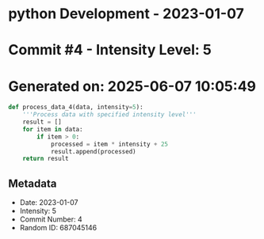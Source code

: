 ﻿# python Development - 2023-01-07
# Commit #4 - Intensity Level: 5
# Generated on: 2025-06-07 10:05:49
```python
def process_data_4(data, intensity=5):
    '''Process data with specified intensity level'''
    result = []
    for item in data:
        if item > 0:
            processed = item * intensity + 25
            result.append(processed)
    return result
```
## Metadata
- Date: 2023-01-07
- Intensity: 5
- Commit Number: 4
- Random ID: 687045146
